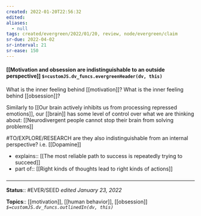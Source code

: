 ```yaml
---
created: 2022-01-20T22:56:32 
edited: 
aliases:
  - null
tags: created/evergreen/2022/01/20, review, node/evergreen/claim
sr-due: 2022-04-02
sr-interval: 21
sr-ease: 150
---
```


#### [[Motivation and obsession are indistinguishable to an outside perspective]] `$=customJS.dv_funcs.evergreenHeader(dv, this)`

What is the inner feeling behind [[motivation]]? What is the inner feeling behind [[obsession]]?

Similarly to [[Our brain actively inhibits us from processing repressed emotions]], our [[brain]] has some level of control over what we are thinking about: [[Neurodivergent people cannot stop their brain from solving problems]]

#TO/EXPLORE/RESEARCH are they also indistinguishable from an internal perspective? i.e. [[Dopamine]]

- explains:: [[The most reliable path to success is repeatedly trying to succeed]]
- part of:: [[Right kinds of thoughts lead to right kinds of actions]]

### <hr class="footnote"/>

**Status**:: #EVER/SEED 
*edited January 23, 2022*

**Topics**:: [[motivation]], [[human behavior]], [[obsession]]
*`$=customJS.dv_funcs.outlinedIn(dv, this)`*
